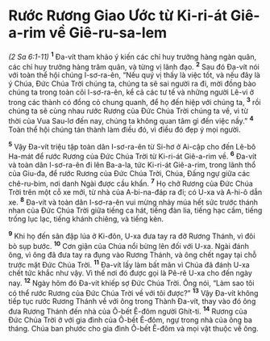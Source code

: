 # Rước Rương Giao Ước từ Ki-ri-át Giê-a-rim về Giê-ru-sa-lem
*(2 Sa 6:1-11)*
<sup><b>1</b></sup> Ða-vít tham khảo ý kiến các chỉ huy trưởng hàng ngàn quân, các chỉ huy trưởng hàng trăm quân, và từng vị lãnh đạo. <sup><b>2</b></sup> Sau đó Ða-vít nói với toàn thể hội chúng I-sơ-ra-ên, “Nếu quý vị thấy là việc tốt, và nếu đây là ý Chúa, Ðức Chúa Trời chúng ta, chúng ta sẽ sai người ra đi, mời đồng bào chúng ta trong toàn cõi I-sơ-ra-ên, kể cả các tư tế và những người Lê-vi ở trong các thành có đồng cỏ chung quanh, để họ đến hiệp với chúng ta, <sup><b>3</b></sup> rồi chúng ta sẽ cùng nhau rước Rương của Ðức Chúa Trời chúng ta về, vì từ thời của Vua Sau-lơ đến nay, chúng ta không quan tâm gì đến việc nầy.” <sup><b>4</b></sup> Toàn thể hội chúng tán thành làm điều đó, vì điều đó đẹp ý mọi người.

<sup><b>5</b></sup> Vậy Ða-vít triệu tập toàn dân I-sơ-ra-ên từ Si-hơ ở Ai-cập cho đến Lê-bô Ha-mát để rước Rương của Ðức Chúa Trời từ Ki-ri-át Giê-a-rim về. <sup><b>6</b></sup> Ða-vít và toàn dân I-sơ-ra-ên đi lên Ba-a-la, tức Ki-ri-át Giê-a-rim, trong lãnh thổ của Giu-đa, để rước Rương của Ðức Chúa Trời, Chúa, Ðấng ngự giữa các chê-ru-bim, nơi danh Ngài được cầu khẩn. <sup><b>7</b></sup> Họ chở Rương của Ðức Chúa Trời trên một cỗ xe mới, từ nhà của A-bi-na-đáp ra đi; có U-xa và A-hi-ô dẫn xe. <sup><b>8</b></sup> Ða-vít và toàn dân I-sơ-ra-ên vui mừng nhảy múa hết sức trước thánh nhan của Ðức Chúa Trời giữa tiếng ca hát, tiếng đàn lia, tiếng hạc cầm, tiếng trống lục lạc, tiếng khánh chiêng, và tiếng kèn.

<sup><b>9</b></sup> Khi họ đến sân đập lúa ở Ki-đôn, U-xa đưa tay ra đỡ Rương Thánh, vì đôi bò sụp bước. <sup><b>10</b></sup> Cơn giận của Chúa nổi bừng lên đối với U-xa. Ngài đánh ông, vì ông đã đưa tay ra đụng vào Rương Thánh, và ông chết ngay tại chỗ trước mặt Ðức Chúa Trời. <sup><b>11</b></sup> Ða-vít lấy làm bất mãn vì Chúa đã đánh U-xa chết tức khắc như vậy. Vì thế nơi đó được gọi là Pê-rê U-xa cho đến ngày nay. <sup><b>12</b></sup> Ngày hôm đó Ða-vít khiếp sợ Ðức Chúa Trời. Ông nói, “Làm sao tôi có thể rước Rương của Ðức Chúa Trời về với tôi được?” <sup><b>13</b></sup> Vậy Ða-vít không tiếp tục rước Rương Thánh về với ông trong Thành Ða-vít, thay vào đó ông đưa Rương Thánh đến nhà của Ô-bết Ê-đôm người Ghít-ti. <sup><b>14</b></sup> Rương của Ðức Chúa Trời ở với gia đình của Ô-bết Ê-đôm, ngự trong nhà của ông ba tháng. Chúa ban phước cho gia đình Ô-bết Ê-đôm và mọi vật thuộc về ông.

